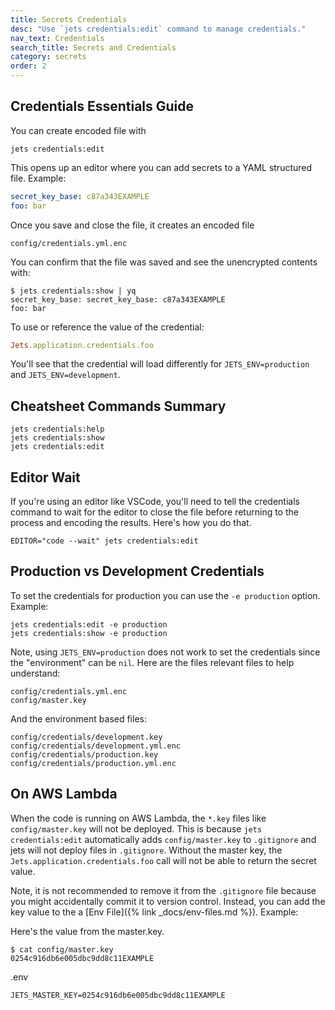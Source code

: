 ```yaml
---
title: Secrets Credentials
desc: "Use `jets credentials:edit` command to manage credentials."
nav_text: Credentials
search_title: Secrets and Credentials
category: secrets
order: 2
---
```


## Credentials Essentials Guide

You can create encoded file with

    jets credentials:edit

This opens up an editor where you can add secrets to a YAML structured file. Example:

```yaml
secret_key_base: c87a343EXAMPLE
foo: bar
```

Once you save and close the file, it creates an encoded file

    config/credentials.yml.enc

You can confirm that the file was saved and see the unencrypted contents with:

    $ jets credentials:show | yq
    secret_key_base: secret_key_base: c87a343EXAMPLE
    foo: bar

To use or reference the value of the credential:

```ruby
Jets.application.credentials.foo
```

You'll see that the credential will load differently for `JETS_ENV=production` and `JETS_ENV=development`.

## Cheatsheet Commands Summary

    jets credentials:help
    jets credentials:show
    jets credentials:edit

## Editor Wait

If you're using an editor like VSCode, you'll need to tell the credentials command to wait for the editor to close the file before returning to the process and encoding the results. Here's how you do that.

    EDITOR="code --wait" jets credentials:edit

## Production vs Development Credentials

To set the credentials for production you can use the `-e production` option. Example:

    jets credentials:edit -e production
    jets credentials:show -e production

Note, using `JETS_ENV=production` does not work to set the credentials since the "environment" can be `nil`. Here are the files relevant files to help understand:

    config/credentials.yml.enc
    config/master.key

And the environment based files:

    config/credentials/development.key
    config/credentials/development.yml.enc
    config/credentials/production.key
    config/credentials/production.yml.enc

## On AWS Lambda

When the code is running on AWS Lambda, the `*.key` files like `config/master.key` will not be deployed. This is because `jets credentials:edit` automatically adds `config/master.key` to `.gitignore` and jets will not deploy files in `.gitignore`. Without the master key, the `Jets.application.credentials.foo` call will not be able to return the secret value.

Note, it is not recommended to remove it from the `.gitignore` file because you might accidentally commit it to version control. Instead, you can add the key value to the a [Env File]({% link _docs/env-files.md %}). Example:

Here's the value from the master.key.

    $ cat config/master.key
    0254c916db6e005dbc9dd8c11EXAMPLE

.env

    JETS_MASTER_KEY=0254c916db6e005dbc9dd8c11EXAMPLE
